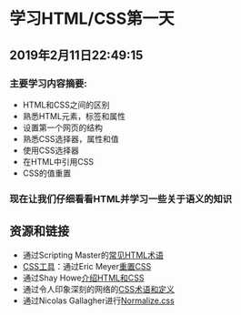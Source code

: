 # 学习HTML/CSS第一天

## 2019年2月11日22:49:15

### 主要学习内容摘要:

+ HTML和CSS之间的区别
+ 熟悉HTML元素，标签和属性
+ 设置第一个网页的结构
+ 熟悉CSS选择器，属性和值
+ 使用CSS选择器
+ 在HTML中引用CSS
+ CSS的值重置
  
### 现在让我们仔细看看HTML并学习一些关于语义的知识

## 资源和链接

+ 通过Scripting Master的[常见HTML术语][1]
+ [CSS工具][2]：通过Eric Meyer[重置CSS][3]
+ 通过Shay Howe[介绍HTML和CSS][4]
+ 通过令人印象深刻的网络的[CSS术语和定义][5]
+ 通过Nicolas Gallagher进行[Normalize.css][6]
  
[1]:http://www.scriptingmaster.com/html/HTML-terms-glossary.asp
[2]:http://meyerweb.com/eric/tools/css/reset/
[3]:http://meyerweb.com/eric/tools/css/reset/
[4]:http://www.shayhowe.com/web-design/intro-to-html-css/
[5]:http://www.impressivewebs.com/css-terms-definitions/
[6]:http://necolas.github.io/normalize.css/
